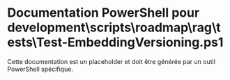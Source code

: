 # Documentation PowerShell pour development\scripts\roadmap\rag\tests\Test-EmbeddingVersioning.ps1

Cette documentation est un placeholder et doit être générée par un outil PowerShell spécifique.
